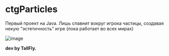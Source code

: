 # ctgParticles
Первый проект на Java. Лишь спавнит вокруг игрока частицы, создавая некую "эстетичность" игре (пока работает во всех мирах)

![image](https://github.com/t4llfly/ctgParticles/assets/117188933/a76eb4a8-f169-46bd-a57f-041b3a6aaa19)

**dev by TallFly.**
